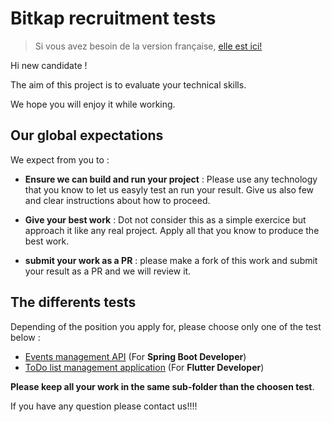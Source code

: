 # Bitkap recruitment tests

> Si vous avez besoin de la version française, [elle est ici!](ReadMe.fr.md)

Hi new candidate !

The aim of this project is to evaluate your technical skills. 

We hope you will enjoy it while working.


## Our global expectations

We expect from you to :

- **Ensure we can build  and run your project** : Please use any technology that you know to let us easyly test an run your result. Give us also few and clear instructions about how to proceed.

- **Give your best work** : Dot not consider this as a simple exercice but approach it like any real project. Apply all that you know to produce the best work.

- **submit your work as a PR** : please make a fork of this work and submit your result as a PR and we will review it.


## The differents tests

Depending of the position you apply for, please choose only one of the test below :

- [Events management API](events/ReadMe.md) (For **Spring Boot Developer**)
- [ToDo list management application](todos/ReadMe.md) (For **Flutter Developer**)

**Please keep all your work in the same sub-folder than the choosen test**.

If you have any question please contact us!!!!
